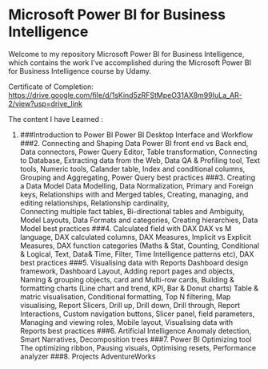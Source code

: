 # Microsoft Power BI for Business Intelligence
Welcome to my repository Microsoft Power BI for Business Intelligence, which contains the work I've accomplished during the Microsoft Power BI for Business Intelligence course by Udamy. 

Certificate of Completion: 
https://drive.google.com/file/d/1sKind5zRFStMpeO31AX8m99IuLa_AR-2/view?usp=drive_link

The content I have Learned :
1.	###Introduction to Power BI
    Power BI Desktop Interface and Workflow
###2.	Connecting and Shaping Data
    Power BI front end vs Back end, Data connectors, Power Query Editor, Table transformation, Connecting to Database, Extracting data from the Web, Data QA & Profiling tool, Text tools,     Numeric tools, Calander table, Index and conditional columns, Grouping and Aggregating, Power Query best practices
###3.	Creating a Data Model
    Data Modelling, Data Normalization, Primary and Foreign keys, Relationships with and Merged tables, Creating, managing, and editing relationships, Relationship cardinality,       
    Connecting multiple fact tables, Bi-directional tables and Ambiguity, Model Layouts, Data Formats and categories, Creating hierarchies, Data Model best practices
###4.	Calculated field with DAX
    DAX vs M language, DAX calculated columns, DAX Measures, Implicit vs Explicit Measures, DAX function categories (Maths & Stat, Counting, Conditional & Logical, Text, Data& Time, 
    Filter, Time Intelligence patterns etc), DAX best practices
###5.	Visualising data with Reports
    Dashboard design framework, Dashboard Layout, Adding report pages and objects, Naming & grouping objects, card and Multi-row cards, Building & formatting charts (Line chart and 
    trend, KPI, Bar & Donut charts) Table & matric visualisation, Conditional formatting, Top N filtering, Map visualising, Report Slicers, Drill up, Drill down, Drill through, Report 
    Interactions, Custom navigation buttons, Slicer panel, field parameters, Managing and viewing roles, Mobile layout, Visualising data with Reports best practices
###6.	Artificial Intelligence
    Anomaly detection, Smart Narratives, Decomposition trees
###7.	Power BI Optimizing tool
    The optimizing ribbon, Pausing visuals, Optimising resets, Performance analyzer 
###8.	Projects
    AdventureWorks
